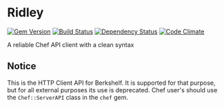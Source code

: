 # Ridley
[![Gem Version](https://badge.fury.io/rb/ridley.svg)](http://badge.fury.io/rb/ridley)
[![Build Status](https://secure.travis-ci.org/berkshelf/ridley.svg?branch=master)](http://travis-ci.org/berkshelf/ridley)
[![Dependency Status](https://gemnasium.com/berkshelf/ridley.svg?travis)](https://gemnasium.com/berkshelf/ridley)
[![Code Climate](https://codeclimate.com/github/berkshelf/ridley.svg)](https://codeclimate.com/github/berkshelf/ridley)

A reliable Chef API client with a clean syntax

Notice
------

This is the HTTP Client API for Berkshelf.  It is supported for that purpose, but for all external purposes its use
is deprecated.  Chef user's should use the `Chef::ServerAPI` class in the `chef` gem.


